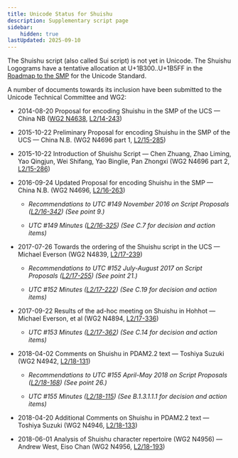 ```yaml
---
title: Unicode Status for Shuishu
description: Supplementary script page
sidebar:
    hidden: true
lastUpdated: 2025-09-10
---
```


The Shuishu script (also called Sui script) is not yet in Unicode. The Shuishu Logograms have a tentative allocation at U+1B300..U+1B5FF  in the [Roadmap to the SMP](http://www.unicode.org/roadmaps/smp/) for the Unicode Standard.

[comment]: # (end of intro)

[comment]: # (start of blocks)



[comment]: # (end of blocks)

[comment]: # (start of chars)



[comment]: # (end of chars)

[comment]: # (start of rest)

A number of documents towards its inclusion have been submitted to the Unicode Technical Committee and WG2:

- 2014-08-20 Proposal for encoding Shuishu in the SMP of the UCS — China NB ([WG2 N4638](https://www.unicode.org/wg2/docs/n4638.pdf), [L2/14-243](http://www.unicode.org/cgi-bin/GetMatchingDocs.pl?L2/14-243))

- 2015-10-22 Preliminary Proposal for encoding Shuishu in the SMP of the UCS — China N.B. (WG2 N4696 part 1, [L2/15-285](http://www.unicode.org/cgi-bin/GetMatchingDocs.pl?L2/15-285))

- 2015-10-22 Introduction of Shuishu Script — Chen Zhuang, Zhao Liming, Yao Qingjun, Wei Shifang, Yao Binglie, Pan Zhongxi (WG2 N4696 part 2, [L2/15-286](http://www.unicode.org/cgi-bin/GetMatchingDocs.pl?L2/15-286))

- 2016-09-24 Updated Proposal for encoding Shuishu in the SMP — China N.B. (WG2 N4696, [L2/16-263](http://www.unicode.org/cgi-bin/GetMatchingDocs.pl?L2/16-263))

  - _Recommendations to UTC #149 November 2016 on Script Proposals ([L2/16-342](http://www.unicode.org/L2/L2016/16342-script-ad-hoc.pdf)) (See point 9.)_

  - _UTC #149 Minutes ([L2/16-325](http://www.unicode.org/L2/L2016/16325.htm)) (See C.7 for decision and action items)_

- 2017-07-26 Towards the ordering of the Shuishu script in the UCS — Michael Everson (WG2 N4839, [L2/17-239](http://www.unicode.org/cgi-bin/GetMatchingDocs.pl?L2/17-239))

  - _Recommendations to UTC #152 July-August 2017 on Script Proposals ([L2/17-255](http://www.unicode.org/cgi-bin/GetMatchingDocs.pl?L2/17-255)) (See point 21.)_

  - _UTC #152 Minutes ([L2/17-222](http://www.unicode.org/L2/L2017/17222.htm)) (See C.19 for decision and action items)_

- 2017-09-22 Results of the ad-hoc meeting on Shuishu in Hohhot — Michael Everson, et al (WG2 N4894, [L2/17-336](http://www.unicode.org/cgi-bin/GetMatchingDocs.pl?L2/17-336))

  - _UTC #153 Minutes ([L2/17-362](http://www.unicode.org/L2/L2017/17362.htm)) (See C.14 for decision and action items)_

- 2018-04-02 Comments on Shuishu in PDAM2.2 text — Toshiya Suzuki (WG2 N4942, [L2/18-131](http://www.unicode.org/cgi-bin/GetMatchingDocs.pl?L2/18-131))

  - _Recommendations to UTC #155 April-May 2018 on Script Proposals ([L2/18-168](http://www.unicode.org/L2/L2018/18168-script-rec.pdf)) (See point 26.)_

  - _UTC #155 Minutes ([L2/18-115](http://www.unicode.org/L2/L2018/18115.htm)) (See B.1.3.1.1.1 for decision and action items)_

- 2018-04-20 Additional Comments on Shuishu in PDAM2.2 text — Toshiya Suzuki (WG2 N4946, [L2/18-133](http://www.unicode.org/cgi-bin/GetMatchingDocs.pl?L2/18-133))

- 2018-06-01 Analysis of Shuishu character repertoire (WG2 N4956) — Andrew West, Eiso Chan (WG2 N4956, [L2/18-193](http://www.unicode.org/cgi-bin/GetMatchingDocs.pl?L2/18-193))
